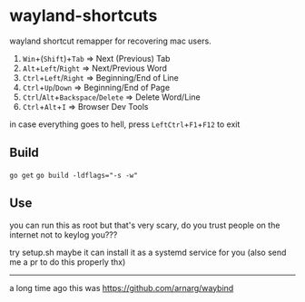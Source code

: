 # wayland-shortcuts

wayland shortcut remapper for recovering mac users.

1. `Win`+(`Shift`)+`Tab`             => Next (Previous) Tab
2. `Alt`+`Left`/`Right`              => Next/Previous Word
3. `Ctrl`+`Left`/`Right`             => Beginning/End of Line
4. `Ctrl`+`Up`/`Down`                => Beginning/End of Page
5. `Ctrl`/`Alt`+`Backspace`/`Delete` => Delete Word/Line
6. `Ctrl`+`Alt`+`I`                  => Browser Dev Tools

in case everything goes to hell, press `LeftCtrl`+`F1`+`F12` to exit

## Build

`go get`
`go build -ldflags="-s -w"`
                                                                         
## Use

you can run this as root but that's very scary, do you trust people on the internet not to keylog you???

try setup.sh maybe it can install it as a systemd service for you (also send me a pr to do this properly thx)

----

a long time ago this was https://github.com/arnarg/waybind
